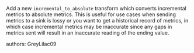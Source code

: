 Add a new `incremental_to_absolute` transform which converts incremental metrics to absolute metrics. This is useful for
use cases when sending metrics to a sink is lossy or you want to get a historical record of metrics, in which case
incremental metrics may be inaccurate since any gaps in metrics sent will result in an inaccurate reading of the ending
value.

authors: GreyLilac09